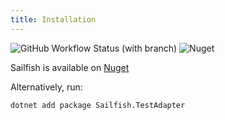 ```yaml
---
title: Installation
---
```


![GitHub Workflow Status (with branch)](https://img.shields.io/github/actions/workflow/status/paulegradie/sailfish/publish.yml)
![Nuget](https://img.shields.io/nuget/dt/Sailfish)

Sailfish is available on [Nuget](https://www.nuget.org/packages/Sailfish/)

Alternatively, run:

```
dotnet add package Sailfish.TestAdapter
```
